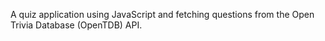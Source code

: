 
A quiz application using JavaScript and fetching questions from the Open Trivia Database (OpenTDB) API.

